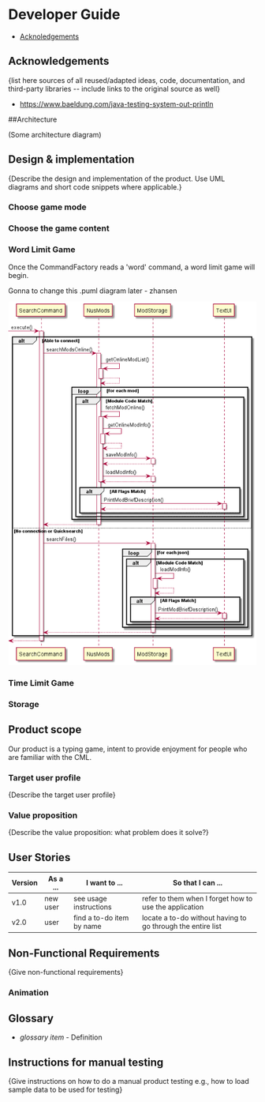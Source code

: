 # Developer Guide

* [Acknoledgements](#acknowledgements)

## Acknowledgements

{list here sources of all reused/adapted ideas, code, documentation, and third-party libraries -- include links to the original source as well}
* https://www.baeldung.com/java-testing-system-out-println

##Architecture

(Some architecture diagram)

## Design & implementation

{Describe the design and implementation of the product. Use UML diagrams and short code snippets where applicable.}

### Choose game mode

### Choose the game content

### Word Limit Game

Once the CommandFactory reads a 'word' command, a word limit game will begin.

Gonna to change this .puml diagram later - zhansen

![](uml/WordLimitMode.png)

### Time Limit Game

### Storage

## Product scope

Our product is a typing game, intent to provide enjoyment for people who are familiar with the CML.


### Target user profile

{Describe the target user profile}

### Value proposition

{Describe the value proposition: what problem does it solve?}

## User Stories

|Version| As a ... | I want to ... | So that I can ...|
|--------|----------|---------------|------------------|
|v1.0|new user|see usage instructions|refer to them when I forget how to use the application|
|v2.0|user|find a to-do item by name|locate a to-do without having to go through the entire list|

## Non-Functional Requirements

{Give non-functional requirements}
### Animation


## Glossary

* *glossary item* - Definition

## Instructions for manual testing

{Give instructions on how to do a manual product testing e.g., how to load sample data to be used for testing}
